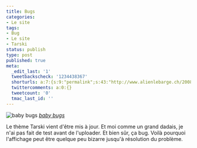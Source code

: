 ```yaml
---
title: Bugs
categories:
- Le site
tags:
- Bug
- Le site
- Tarski
status: publish
type: post
published: true
meta:
  _edit_last: '1'
  tweetbackscheck: '1234438367'
  shorturls: a:7:{s:9:"permalink";s:43:"http://www.alienlebarge.ch/2008/05/21/bugs/";s:7:"tinyurl";s:25:"http://tinyurl.com/bnjtp9";s:4:"isgd";s:17:"http://is.gd/iJSc";s:5:"bitly";s:19:"http://bit.ly/13crL";s:5:"snipr";s:22:"http://snipr.com/bgtr1";s:5:"snurl";s:22:"http://snurl.com/bgtr1";s:7:"snipurl";s:24:"http://snipurl.com/bgtr1";}
  twittercomments: a:0:{}
  tweetcount: '0'
  tmac_last_id: ''
---
```

<img src="http://farm1.static.flickr.com/47/145797353_4a36be9df3.jpg" alt="baby bugs" />
<em><a title="photo sharing" href="http://www.flickr.com/photos/getthebubbles/145797353/">baby bugs</a></em>

Le thème Tarski vient d'être mis à jour. Et moi comme un grand dadais, je n'ai pas fait de test avant de l'uploader. Et bien sûr, ça bug. Voilà pourquoi l'affichage peut être quelque peu bizarre jusqu'à résolution du problème.
